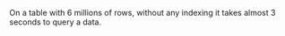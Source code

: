 On a table with 6 millions of rows, without any indexing it takes almost 3 seconds to query a data.

